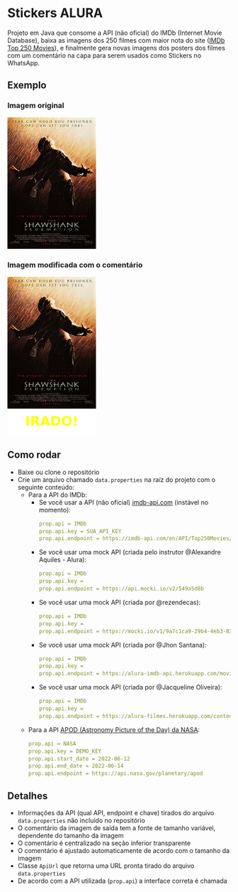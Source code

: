 # Stickers ALURA

Projeto em Java que consome a API (não oficial) do IMDb (Internet Movie Database), baixa as imagens dos 250 filmes com maior nota do site ([IMDb Top 250 Movies](https://www.imdb.com/chart/top/)), e finalmente gera novas imagens dos posters dos filmes com um comentário na capa para serem usados como Stickers no WhatsApp.

## Exemplo

### Imagem original
<img src="doc/image_before.jpg" alt="original movie poster" width="200"/>

### Imagem modificada com o comentário
<img src="doc/image_after.png" alt="movie poster with a comment below it" width="200"/>


## Como rodar

- Baixe ou clone o repositório
- Crie um arquivo chamado `data.properties` na raíz do projeto com o seguinte conteúdo:
  - Para a API do IMDb:
    - Se você usar a API (não oficial) [imdb-api.com](https://imdb-api.com/) (instável no momento):
      ```yaml
      prop.api = IMDb
      prop.api.key = SUA_API_KEY
      prop.api.endpoint = https://imdb-api.com/en/API/Top250Movies/
      ```
    - Se você usar uma mock API (criada pelo instrutor @Alexandre Aquiles - Alura):
      ```yaml
      prop.api = IMDb
      prop.api.key = 
      prop.api.endpoint = https://api.mocki.io/v2/549a5d8b
      ```
    - Se você usar uma mock API (criada por @rezendecas):
      ```yaml
      prop.api = IMDb
      prop.api.key = 
      prop.api.endpoint = https://mocki.io/v1/9a7c1ca9-29b4-4eb3-8306-1adb9d159060
      ```
    - Se você usar uma mock API (criada por @Jhon Santana):
      ```yaml
      prop.api = IMDb
      prop.api.key = 
      prop.api.endpoint = https://alura-imdb-api.herokuapp.com/movies
      ```
    - Se você usar uma mock API (criada por @Jacqueline Oliveira):
      ```yaml
      prop.api = IMDb
      prop.api.key = 
      prop.api.endpoint = https://alura-filmes.herokuapp.com/conteudos
      ```
  - Para a API [APOD (Astronomy Picture of the Day) da NASA](https://api.nasa.gov/):
    ```yaml
    prop.api = NASA
    prop.api.key = DEMO_KEY
    prop.api.start_date = 2022-06-12
    prop.api.end_date = 2022-06-14
    prop.api.endpoint = https://api.nasa.gov/planetary/apod
    ```

## Detalhes

- Informações da API (qual API, endpoint e chave) tirados do arquivo `data.properties` não incluído no repositório
- O comentário da imagem de saída tem a fonte de tamanho variável, dependente do tamanho da imagem
- O comentário é centralizado na seção inferior transparente
- O comentário é ajustado automaticamente de acordo com o tamanho da imagem
- Classe `ApiUrl` que retorna uma URL pronta tirado do arquivo `data.properties`
- De acordo com a API utilizada (`prop.api`) a interface correta é chamada
